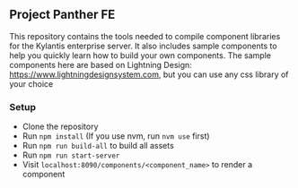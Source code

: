 
## Project Panther FE

This repository contains the tools needed to compile component libraries for the Kylantis enterprise server. It also includes sample components to help you quickly learn how to build your own components. The sample components here are based on Lightning Design: https://www.lightningdesignsystem.com, but you can use any css library of your choice


### Setup
- Clone the repository
- Run `npm install` (If you use nvm, run `nvm use` first)
- Run `npm run build-all` to build all assets
- Run `npm run start-server`
- Visit `localhost:8090/components/<component_name>` to render a component
